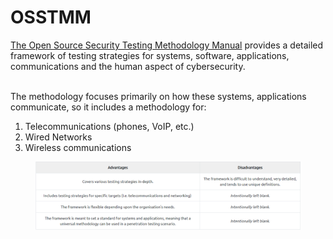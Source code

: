 # OSSTMM

[The Open Source Security Testing Methodology Manual](https://www.isecom.org/OSSTMM.3.pdf) provides a detailed framework of testing strategies for systems, software, applications, communications and the human aspect of cybersecurity.

\
The methodology focuses primarily on how these systems, applications communicate, so it includes a methodology for:

1. Telecommunications (phones, VoIP, etc.)
2. Wired Networks
3. Wireless communications

<figure><img src="../../../.gitbook/assets/Capture (45).PNG" alt=""><figcaption></figcaption></figure>
